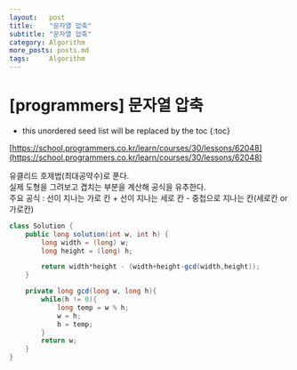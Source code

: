 ```yaml
---
layout:   post
title:    "문자열 압축"
subtitle: "문자열 압축"
category: Algorithm
more_posts: posts.md
tags:     Algorithm
---
```

# [programmers] 문자열 압축

<!--more-->
<!-- Table of contents -->
* this unordered seed list will be replaced by the toc
{:toc}

[https://school.programmers.co.kr/learn/courses/30/lessons/62048](https://school.programmers.co.kr/learn/courses/30/lessons/62048)

유클리드 호제법(최대공약수)로 푼다.  
실제 도형을 그려보고 겹치는 부분을 계산해 공식을 유추한다.  
주요 공식 : 선이 지나는 가로 칸 + 선이 지나는 세로 칸 - 중첩으로 지나는 칸(세로칸 or 가로칸)

```java
class Solution {
    public long solution(int w, int h) {
        long width = (long) w;
        long height = (long) h;

        return width*height - (width+height-gcd(width,height));
    }

    private long gcd(long w, long h){
        while(h != 0){
            long temp = w % h;
            w = h;
            h = temp;
        }
        return w;
    }
}
```